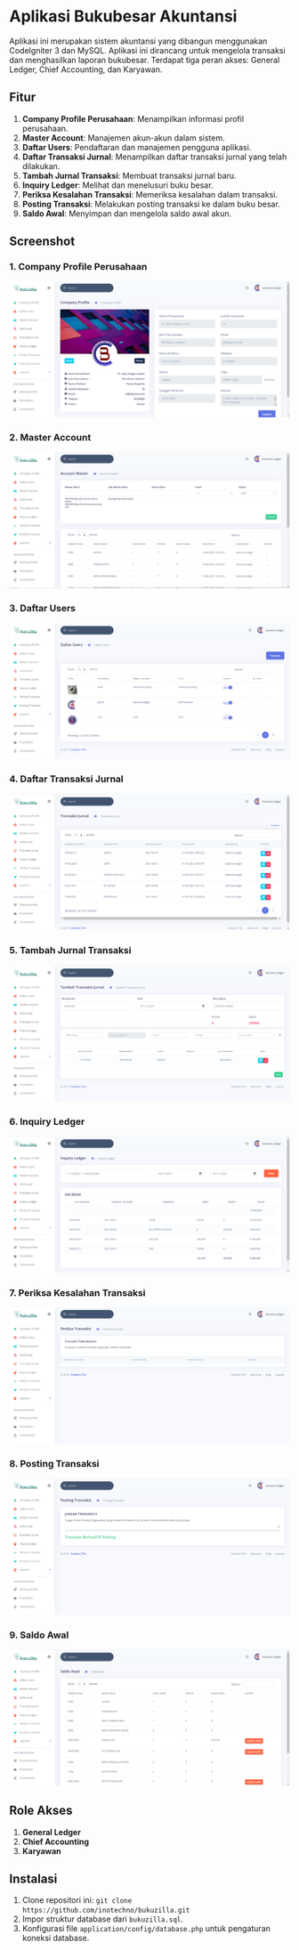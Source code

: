 # Aplikasi Bukubesar Akuntansi

Aplikasi ini merupakan sistem akuntansi yang dibangun menggunakan CodeIgniter 3 dan MySQL. Aplikasi ini dirancang untuk mengelola transaksi dan menghasilkan laporan bukubesar. Terdapat tiga peran akses: General Ledger, Chief Accounting, dan Karyawan.

## Fitur

1. **Company Profile Perusahaan**: Menampilkan informasi profil perusahaan.
2. **Master Account**: Manajemen akun-akun dalam sistem.
3. **Daftar Users**: Pendaftaran dan manajemen pengguna aplikasi.
4. **Daftar Transaksi Jurnal**: Menampilkan daftar transaksi jurnal yang telah dilakukan.
5. **Tambah Jurnal Transaksi**: Membuat transaksi jurnal baru.
6. **Inquiry Ledger**: Melihat dan menelusuri buku besar.
7. **Periksa Kesalahan Transaksi**: Memeriksa kesalahan dalam transaksi.
8. **Posting Transaksi**: Melakukan posting transaksi ke dalam buku besar.
9. **Saldo Awal**: Menyimpan dan mengelola saldo awal akun.

## Screenshot

### 1. Company Profile Perusahaan
![Company Profile](screenshot/CompanyProfile.png)

### 2. Master Account
![Master Account](screenshot/MasterAccount.png)

### 3. Daftar Users
![Daftar Users](screenshot/Users.png)

### 4. Daftar Transaksi Jurnal
![Daftar Transaksi Jurnal](screenshot/TransaksiJurnal.png)

### 5. Tambah Jurnal Transaksi
![Tambah Jurnal Transaksi](screenshot/AddJurnal.png)

### 6. Inquiry Ledger
![Inquiry Ledger](screenshot/InquiryLedger.png)

### 7. Periksa Kesalahan Transaksi
![Periksa Kesalahan Transaksi](screenshot/PeriksaTransaksi.png)

### 8. Posting Transaksi
![Posting Transaksi](screenshot/PostingTransaksi.png)

### 9. Saldo Awal
![Saldo Awal](screenshot/SaldoAwal.png)

## Role Akses

1. **General Ledger**
2. **Chief Accounting**
3. **Karyawan**

## Instalasi

1. Clone repositori ini: `git clone https://github.com/inotechno/bukuzilla.git`
2. Impor struktur database dari `bukuzilla.sql`.
3. Konfigurasi file `application/config/database.php` untuk pengaturan koneksi database.

